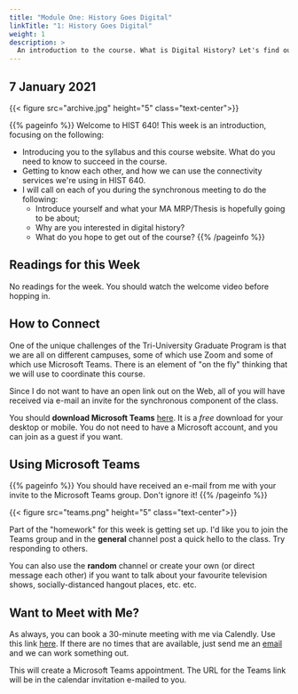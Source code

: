 ```yaml
---
title: "Module One: History Goes Digital"
linkTitle: "1: History Goes Digital"
weight: 1
description: >
  An introduction to the course. What is Digital History? Let's find out.
---
```

## 7 January 2021

{{< figure src="archive.jpg" height="5" class="text-center">}}

{{% pageinfo %}}
Welcome to HIST 640! This week is an introduction, focusing on the following:

* Introducing you to the syllabus and this course website. What do you need to know to succeed in the course.
* Getting to know each other, and how we can use the connectivity services we're using in HIST 640.
* I will call on each of you during the synchronous meeting to do the following:
	* Introduce yourself and what your MA MRP/Thesis is hopefully going to be about;
	* Why are you interested in digital history?
	* What do you hope to get out of the course?
{{% /pageinfo %}}

## Readings for this Week

No readings for the week. You should watch the welcome video before hopping in.

## How to Connect

One of the unique challenges of the Tri-University Graduate Program is that we are all on different campuses, some of which use Zoom and some of which use Microsoft Teams. There is an element of "on the fly" thinking that we will use to coordinate this course.

Since I do not want to have an open link out on the Web, all of you will have received via e-mail an invite for the synchronous component of the class. 

You should **download Microsoft Teams** [here](https://www.microsoft.com/en-ca/microsoft-365/microsoft-teams/download-app). It is a _free_ download for your desktop or mobile. You do not need to have a Microsoft account, and you can join as a guest if you want.

## Using Microsoft Teams

{{% pageinfo %}}
You should have received an e-mail from me with your invite to the Microsoft Teams group. Don't ignore it!
{{% /pageinfo %}}


{{< figure src="teams.png" height="5" class="text-center">}}

Part of the "homework" for this week is getting set up. I'd like you to join the Teams group and in the **general** channel post a quick hello to the class. Try responding to others.

You can also use the **random** channel or create your own (or direct message each other) if you want to talk about your favourite television shows, socially-distanced hangout places, etc. etc.

## Want to Meet with Me?

As always, you can book a 30-minute meeting with me via Calendly. Use this link [here](https://calendly.com/i2millig/30min). If there are no times that are available, just send me an [email](mailto:i2millig@uwaterloo.ca) and we can work something out. 

This will create a Microsoft Teams appointment. The URL for the Teams link will be in the calendar invitation e-mailed to you.
